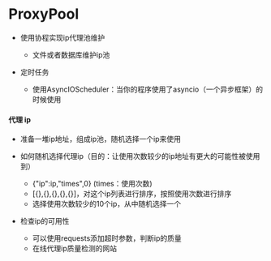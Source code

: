 # ProxyPool

- 使用协程实现ip代理池维护
  - 文件或者数据库维护ip池
    
- 定时任务
  - 使用AsyncIOScheduler：当你的程序使用了asyncio（一个异步框架）的时候使用

#### 代理 ip 
- 准备一堆ip地址，组成ip池，随机选择一个ip来使用
  
- 如何随机选择代理ip（目的：让使用次数较少的ip地址有更大的可能性被使用到）
  - {"ip":ip,"times",0}  (times：使用次数)
  - [{},{},{},{},{}]，对这个ip列表进行排序，按照使用次数进行排序
  - 选择使用次数较少的10个ip，从中随机选择一个
    
- 检查ip的可用性
  - 可以使用requests添加超时参数，判断ip的质量
  - 在线代理ip质量检测的网站
